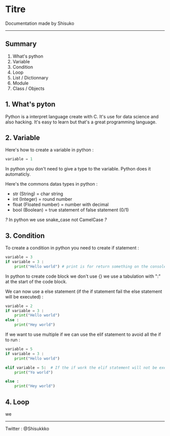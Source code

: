 # Titre

Documentation made by Shisuko

*** 

## Summary
1. What's python
2. Variable
3. Condition
4. Loop
5. List / Dictionnary
6. Module
7. Class / Objects

## 1. What's pyton
Python is a interpret language create with C. It's use for data science and also hacking. It's easy to learn but that's a great programming language.

## 2. Variable

Here's how to create a variable in python : 

```python
variable = 1
```

In python you don't need to give a type to the variable. Python does it automaticly.

Here's the commons datas types in python :

- str (String) = char string
- int (Integer) = round number
- float (Floated number) = number with decimal
- bool (Boolean) = true statement of false statement (0/1)

*?* In python we use snake_case not CamelCase *?*

## 3. Condition

To create a condition in python you need to create if statement : 

```python
variable = 3
if variable = 3 :
    print("Hello world") # print is for return something on the console 
```

In python to create code block we don't use {} we use a tabulation with ":" at the start of the code block.

We can now use a else statement (if the if statement fail the else statement will be executed) :

```python
variable = 2
if variable = 3 :
    print("Hello world")
else :
    print("Hey world")
```

If we want to use multiple if we can use the elif statement to avoid all the if to run :

```python
variable = 5
if variable = 3 :
    print("Hello world")

elif variable = 5:  # If the if work the elif statement will not be executed. But if it didn't the elif statement will be executed.
    print("Yo world") 

else :
    print("Hey world")
```

## 4. Loop

we








***

Twitter : @Shisukkko
